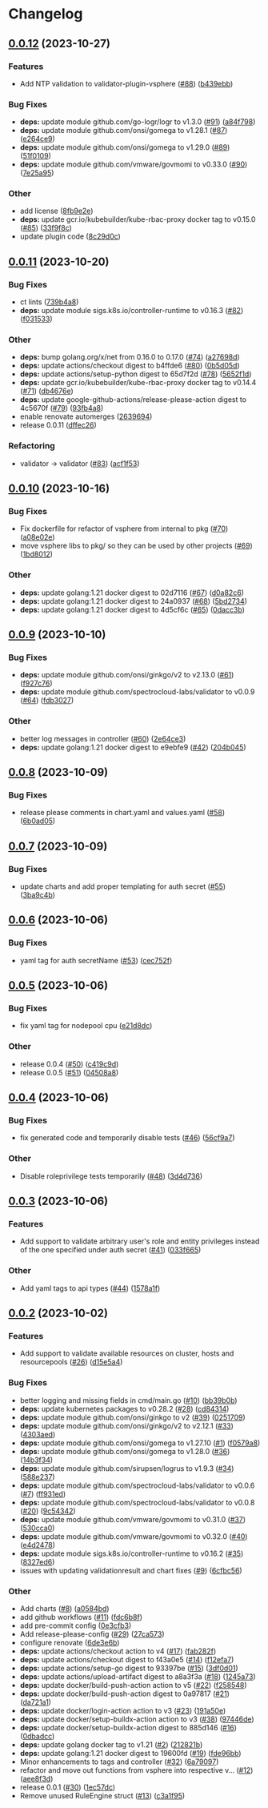 # Changelog

## [0.0.12](https://github.com/spectrocloud-labs/validator-plugin-vsphere/compare/v0.0.11...v0.0.12) (2023-10-27)


### Features

* Add NTP validation to validator-plugin-vsphere ([#88](https://github.com/spectrocloud-labs/validator-plugin-vsphere/issues/88)) ([b439ebb](https://github.com/spectrocloud-labs/validator-plugin-vsphere/commit/b439ebb8585947a798f036a0803960520daf1f24))


### Bug Fixes

* **deps:** update module github.com/go-logr/logr to v1.3.0 ([#91](https://github.com/spectrocloud-labs/validator-plugin-vsphere/issues/91)) ([a84f798](https://github.com/spectrocloud-labs/validator-plugin-vsphere/commit/a84f7985637c3f0ab28e35b9d339dbfbe8793ccf))
* **deps:** update module github.com/onsi/gomega to v1.28.1 ([#87](https://github.com/spectrocloud-labs/validator-plugin-vsphere/issues/87)) ([e264ce9](https://github.com/spectrocloud-labs/validator-plugin-vsphere/commit/e264ce9d2ac047a1fdb2f3621e2e70139e2b202c))
* **deps:** update module github.com/onsi/gomega to v1.29.0 ([#89](https://github.com/spectrocloud-labs/validator-plugin-vsphere/issues/89)) ([51f0109](https://github.com/spectrocloud-labs/validator-plugin-vsphere/commit/51f010975192135478794f991ec94de8c935a633))
* **deps:** update module github.com/vmware/govmomi to v0.33.0 ([#90](https://github.com/spectrocloud-labs/validator-plugin-vsphere/issues/90)) ([7e25a95](https://github.com/spectrocloud-labs/validator-plugin-vsphere/commit/7e25a95cef4fdb6a0aff3675e3eb353b188d4e02))


### Other

* add license ([8fb9e2e](https://github.com/spectrocloud-labs/validator-plugin-vsphere/commit/8fb9e2e537221cb260c22f23e4bfd81ead41ba18))
* **deps:** update gcr.io/kubebuilder/kube-rbac-proxy docker tag to v0.15.0 ([#85](https://github.com/spectrocloud-labs/validator-plugin-vsphere/issues/85)) ([33f9f8c](https://github.com/spectrocloud-labs/validator-plugin-vsphere/commit/33f9f8c506f37555add0158a64050e5921dddae4))
* update plugin code ([8c29d0c](https://github.com/spectrocloud-labs/validator-plugin-vsphere/commit/8c29d0c93db6e71063b7a3ec6277dc8098a58c40))

## [0.0.11](https://github.com/spectrocloud-labs/validator-plugin-vsphere/compare/v0.0.10...v0.0.11) (2023-10-20)


### Bug Fixes

* ct lints ([739b4a8](https://github.com/spectrocloud-labs/validator-plugin-vsphere/commit/739b4a80e8b0ba0723213e09b94ba1b7fd97ea2f))
* **deps:** update module sigs.k8s.io/controller-runtime to v0.16.3 ([#82](https://github.com/spectrocloud-labs/validator-plugin-vsphere/issues/82)) ([f031533](https://github.com/spectrocloud-labs/validator-plugin-vsphere/commit/f03153304f8c9a331242b255178749aef8b1fe48))


### Other

* **deps:** bump golang.org/x/net from 0.16.0 to 0.17.0 ([#74](https://github.com/spectrocloud-labs/validator-plugin-vsphere/issues/74)) ([a27698d](https://github.com/spectrocloud-labs/validator-plugin-vsphere/commit/a27698d6a0df19c892880dac7f83512f91d24e0e))
* **deps:** update actions/checkout digest to b4ffde6 ([#80](https://github.com/spectrocloud-labs/validator-plugin-vsphere/issues/80)) ([0b5d05d](https://github.com/spectrocloud-labs/validator-plugin-vsphere/commit/0b5d05d24901f870e66ac30d20a70216c3f99722))
* **deps:** update actions/setup-python digest to 65d7f2d ([#78](https://github.com/spectrocloud-labs/validator-plugin-vsphere/issues/78)) ([5652f1d](https://github.com/spectrocloud-labs/validator-plugin-vsphere/commit/5652f1d641f3f53253858703f5be857b35ac9dc9))
* **deps:** update gcr.io/kubebuilder/kube-rbac-proxy docker tag to v0.14.4 ([#71](https://github.com/spectrocloud-labs/validator-plugin-vsphere/issues/71)) ([db4676e](https://github.com/spectrocloud-labs/validator-plugin-vsphere/commit/db4676e5d4621da7910c1cbefda5f1ac414b0d5f))
* **deps:** update google-github-actions/release-please-action digest to 4c5670f ([#79](https://github.com/spectrocloud-labs/validator-plugin-vsphere/issues/79)) ([93fb4a8](https://github.com/spectrocloud-labs/validator-plugin-vsphere/commit/93fb4a8659650db5a45353830b1985dd1baae286))
* enable renovate automerges ([2639694](https://github.com/spectrocloud-labs/validator-plugin-vsphere/commit/2639694fac061f5e284f1fccc48a675b0738fdef))
* release 0.0.11 ([dffec26](https://github.com/spectrocloud-labs/validator-plugin-vsphere/commit/dffec2605f8cf5db33522a6c7ff772fd48e37193))


### Refactoring

* validator -&gt; validator ([#83](https://github.com/spectrocloud-labs/validator-plugin-vsphere/issues/83)) ([acf1f53](https://github.com/spectrocloud-labs/validator-plugin-vsphere/commit/acf1f53d94f209fd22da31fec62f34b5afee6b53))

## [0.0.10](https://github.com/spectrocloud-labs/validator-plugin-vsphere/compare/v0.0.9...v0.0.10) (2023-10-16)


### Bug Fixes

* Fix dockerfile for refactor of vsphere from internal to pkg ([#70](https://github.com/spectrocloud-labs/validator-plugin-vsphere/issues/70)) ([a08e02e](https://github.com/spectrocloud-labs/validator-plugin-vsphere/commit/a08e02eddfc428e47cd271cdd4b06408b3aff73c))
* move vsphere libs to pkg/ so they can be used by other projects ([#69](https://github.com/spectrocloud-labs/validator-plugin-vsphere/issues/69)) ([1bd8012](https://github.com/spectrocloud-labs/validator-plugin-vsphere/commit/1bd801235804e5100291b69cb7807d1b4b066c84))


### Other

* **deps:** update golang:1.21 docker digest to 02d7116 ([#67](https://github.com/spectrocloud-labs/validator-plugin-vsphere/issues/67)) ([d0a82c6](https://github.com/spectrocloud-labs/validator-plugin-vsphere/commit/d0a82c6d55c56b8a6b2bf04e01a78fe4d04cbe38))
* **deps:** update golang:1.21 docker digest to 24a0937 ([#68](https://github.com/spectrocloud-labs/validator-plugin-vsphere/issues/68)) ([5bd2734](https://github.com/spectrocloud-labs/validator-plugin-vsphere/commit/5bd27348f44f56c6daaebcc9ed7b11aed5374708))
* **deps:** update golang:1.21 docker digest to 4d5cf6c ([#65](https://github.com/spectrocloud-labs/validator-plugin-vsphere/issues/65)) ([0dacc3b](https://github.com/spectrocloud-labs/validator-plugin-vsphere/commit/0dacc3bf964b3e408c6a4a3ed4a989ad7442555e))

## [0.0.9](https://github.com/spectrocloud-labs/validator-plugin-vsphere/compare/v0.0.8...v0.0.9) (2023-10-10)


### Bug Fixes

* **deps:** update module github.com/onsi/ginkgo/v2 to v2.13.0 ([#61](https://github.com/spectrocloud-labs/validator-plugin-vsphere/issues/61)) ([f927c76](https://github.com/spectrocloud-labs/validator-plugin-vsphere/commit/f927c7660e8238a51f48abacf845e63180c3c2cb))
* **deps:** update module github.com/spectrocloud-labs/validator to v0.0.9 ([#64](https://github.com/spectrocloud-labs/validator-plugin-vsphere/issues/64)) ([fdb3027](https://github.com/spectrocloud-labs/validator-plugin-vsphere/commit/fdb30270d936f4cfa29d4bfaecd2d41e1356910c))


### Other

* better log messages in controller ([#60](https://github.com/spectrocloud-labs/validator-plugin-vsphere/issues/60)) ([2e64ce3](https://github.com/spectrocloud-labs/validator-plugin-vsphere/commit/2e64ce3dd1e3fd74e6e89bfc127ad72741b5e4a3))
* **deps:** update golang:1.21 docker digest to e9ebfe9 ([#42](https://github.com/spectrocloud-labs/validator-plugin-vsphere/issues/42)) ([204b045](https://github.com/spectrocloud-labs/validator-plugin-vsphere/commit/204b045a018fb93359bbbf099b3df7acc26db785))

## [0.0.8](https://github.com/spectrocloud-labs/validator-plugin-vsphere/compare/v0.0.7...v0.0.8) (2023-10-09)


### Bug Fixes

* release please comments in chart.yaml and values.yaml ([#58](https://github.com/spectrocloud-labs/validator-plugin-vsphere/issues/58)) ([6b0ad05](https://github.com/spectrocloud-labs/validator-plugin-vsphere/commit/6b0ad0550b6753721030ddc6a13ce119fa9ed2c3))

## [0.0.7](https://github.com/spectrocloud-labs/validator-plugin-vsphere/compare/v0.0.6...v0.0.7) (2023-10-09)


### Bug Fixes

* update charts and add proper templating for auth secret ([#55](https://github.com/spectrocloud-labs/validator-plugin-vsphere/issues/55)) ([3ba9c4b](https://github.com/spectrocloud-labs/validator-plugin-vsphere/commit/3ba9c4b2e4b9a1a00e659c81da4185f837b814fc))

## [0.0.6](https://github.com/spectrocloud-labs/validator-plugin-vsphere/compare/v0.0.5...v0.0.6) (2023-10-06)


### Bug Fixes

* yaml tag for auth secretName ([#53](https://github.com/spectrocloud-labs/validator-plugin-vsphere/issues/53)) ([cec752f](https://github.com/spectrocloud-labs/validator-plugin-vsphere/commit/cec752fa55f23748c5943a32d065142a4f41fabf))

## [0.0.5](https://github.com/spectrocloud-labs/validator-plugin-vsphere/compare/v0.0.4...v0.0.5) (2023-10-06)


### Bug Fixes

* fix yaml tag for nodepool cpu ([e21d8dc](https://github.com/spectrocloud-labs/validator-plugin-vsphere/commit/e21d8dcf04098d428732b348a5bf22f27092330e))


### Other

* release 0.0.4 ([#50](https://github.com/spectrocloud-labs/validator-plugin-vsphere/issues/50)) ([c419c9d](https://github.com/spectrocloud-labs/validator-plugin-vsphere/commit/c419c9d4e9298ee8127ad884c2d70d00aa3b5b87))
* release 0.0.5 ([#51](https://github.com/spectrocloud-labs/validator-plugin-vsphere/issues/51)) ([04508a8](https://github.com/spectrocloud-labs/validator-plugin-vsphere/commit/04508a88d66c6ea42aaa9162fc9e5c939dba7cf2))

## [0.0.4](https://github.com/spectrocloud-labs/validator-plugin-vsphere/compare/v0.0.3...v0.0.4) (2023-10-06)


### Bug Fixes

* fix generated code and temporarily disable tests ([#46](https://github.com/spectrocloud-labs/validator-plugin-vsphere/issues/46)) ([56cf9a7](https://github.com/spectrocloud-labs/validator-plugin-vsphere/commit/56cf9a715086f30fd952d98c449cd8df31dae6c0))


### Other

* Disable roleprivilege tests temporarily ([#48](https://github.com/spectrocloud-labs/validator-plugin-vsphere/issues/48)) ([3d4d736](https://github.com/spectrocloud-labs/validator-plugin-vsphere/commit/3d4d73622a6c0ab46b7cd288ed76a2558ad21bf9))

## [0.0.3](https://github.com/spectrocloud-labs/validator-plugin-vsphere/compare/v0.0.2...v0.0.3) (2023-10-06)


### Features

* Add support to validate arbitrary user's role and entity privileges instead of the one specified under auth secret ([#41](https://github.com/spectrocloud-labs/validator-plugin-vsphere/issues/41)) ([033f665](https://github.com/spectrocloud-labs/validator-plugin-vsphere/commit/033f665794dfadbd4d1473c7fdaed1242d7d0669))


### Other

* Add yaml tags to api types ([#44](https://github.com/spectrocloud-labs/validator-plugin-vsphere/issues/44)) ([1578a1f](https://github.com/spectrocloud-labs/validator-plugin-vsphere/commit/1578a1f43992f7fa25ce0316431dc39c5e18d5ad))

## [0.0.2](https://github.com/spectrocloud-labs/validator-plugin-vsphere/compare/v0.0.1...v0.0.2) (2023-10-02)


### Features

* Add support to validate available resources on cluster, hosts and resourcepools ([#26](https://github.com/spectrocloud-labs/validator-plugin-vsphere/issues/26)) ([d15e5a4](https://github.com/spectrocloud-labs/validator-plugin-vsphere/commit/d15e5a4a3ce7fc1bbe898dacff6f53388a9356ae))


### Bug Fixes

* better logging and missing fields in cmd/main.go ([#10](https://github.com/spectrocloud-labs/validator-plugin-vsphere/issues/10)) ([bb39b0b](https://github.com/spectrocloud-labs/validator-plugin-vsphere/commit/bb39b0b0a4d12cc6554041f86442e9115ba93889))
* **deps:** update kubernetes packages to v0.28.2 ([#28](https://github.com/spectrocloud-labs/validator-plugin-vsphere/issues/28)) ([cd84314](https://github.com/spectrocloud-labs/validator-plugin-vsphere/commit/cd84314cec33ac51d2f7a9f75ca851edfa50359b))
* **deps:** update module github.com/onsi/ginkgo to v2 ([#39](https://github.com/spectrocloud-labs/validator-plugin-vsphere/issues/39)) ([0251709](https://github.com/spectrocloud-labs/validator-plugin-vsphere/commit/025170979179cd839cf967a71cce29ee00961a61))
* **deps:** update module github.com/onsi/ginkgo/v2 to v2.12.1 ([#33](https://github.com/spectrocloud-labs/validator-plugin-vsphere/issues/33)) ([4303aed](https://github.com/spectrocloud-labs/validator-plugin-vsphere/commit/4303aed9d4c53c6eb764b39262b464480ee51874))
* **deps:** update module github.com/onsi/gomega to v1.27.10 ([#1](https://github.com/spectrocloud-labs/validator-plugin-vsphere/issues/1)) ([f0579a8](https://github.com/spectrocloud-labs/validator-plugin-vsphere/commit/f0579a804a165d4b568cb95e997cb315b70cfab5))
* **deps:** update module github.com/onsi/gomega to v1.28.0 ([#36](https://github.com/spectrocloud-labs/validator-plugin-vsphere/issues/36)) ([14b3f34](https://github.com/spectrocloud-labs/validator-plugin-vsphere/commit/14b3f3477f59ddd1684f088b79dee8ab12602347))
* **deps:** update module github.com/sirupsen/logrus to v1.9.3 ([#34](https://github.com/spectrocloud-labs/validator-plugin-vsphere/issues/34)) ([588e237](https://github.com/spectrocloud-labs/validator-plugin-vsphere/commit/588e2370111567e3548c038d098bbe7bfebf8cbd))
* **deps:** update module github.com/spectrocloud-labs/validator to v0.0.6 ([#7](https://github.com/spectrocloud-labs/validator-plugin-vsphere/issues/7)) ([ff931ed](https://github.com/spectrocloud-labs/validator-plugin-vsphere/commit/ff931edd2782e664149a6c51c67e4d2364489ef3))
* **deps:** update module github.com/spectrocloud-labs/validator to v0.0.8 ([#20](https://github.com/spectrocloud-labs/validator-plugin-vsphere/issues/20)) ([9c54342](https://github.com/spectrocloud-labs/validator-plugin-vsphere/commit/9c54342788a302ea591c630d272fbd7e2471d02a))
* **deps:** update module github.com/vmware/govmomi to v0.31.0 ([#37](https://github.com/spectrocloud-labs/validator-plugin-vsphere/issues/37)) ([530cca0](https://github.com/spectrocloud-labs/validator-plugin-vsphere/commit/530cca01ba680dff1207b3629a390a42cb33937f))
* **deps:** update module github.com/vmware/govmomi to v0.32.0 ([#40](https://github.com/spectrocloud-labs/validator-plugin-vsphere/issues/40)) ([e4d2478](https://github.com/spectrocloud-labs/validator-plugin-vsphere/commit/e4d2478e5d3be3fc382b0e197b588dee54a66b56))
* **deps:** update module sigs.k8s.io/controller-runtime to v0.16.2 ([#35](https://github.com/spectrocloud-labs/validator-plugin-vsphere/issues/35)) ([8327ed6](https://github.com/spectrocloud-labs/validator-plugin-vsphere/commit/8327ed6ec6446ad5c73f8c1cd24485ec687ea498))
* issues with updating validationresult and chart fixes ([#9](https://github.com/spectrocloud-labs/validator-plugin-vsphere/issues/9)) ([6cfbc56](https://github.com/spectrocloud-labs/validator-plugin-vsphere/commit/6cfbc569ae551da357593b2bb74a6d8f06838c43))


### Other

* Add charts ([#8](https://github.com/spectrocloud-labs/validator-plugin-vsphere/issues/8)) ([a0584bd](https://github.com/spectrocloud-labs/validator-plugin-vsphere/commit/a0584bd7e59ca2fadf5f7fd8d706fecfe928d5a5))
* add github workflows ([#11](https://github.com/spectrocloud-labs/validator-plugin-vsphere/issues/11)) ([fdc6b8f](https://github.com/spectrocloud-labs/validator-plugin-vsphere/commit/fdc6b8fb3f2682f58b52bf23eb2cc6f68aee0c59))
* add pre-commit config ([0e3cfb3](https://github.com/spectrocloud-labs/validator-plugin-vsphere/commit/0e3cfb3ed8760e76bdf8d68419d062be0c2d4b9b))
* Add release-please-config ([#29](https://github.com/spectrocloud-labs/validator-plugin-vsphere/issues/29)) ([27ca573](https://github.com/spectrocloud-labs/validator-plugin-vsphere/commit/27ca573fd3d5e8d526b75dc469b44149192b1c02))
* configure renovate ([6de3e6b](https://github.com/spectrocloud-labs/validator-plugin-vsphere/commit/6de3e6b713ca065b47268fe9e9e0c24bec044c51))
* **deps:** update actions/checkout action to v4 ([#17](https://github.com/spectrocloud-labs/validator-plugin-vsphere/issues/17)) ([fab282f](https://github.com/spectrocloud-labs/validator-plugin-vsphere/commit/fab282fa3d32ad7d1b42ba5417809da001be61b8))
* **deps:** update actions/checkout digest to f43a0e5 ([#14](https://github.com/spectrocloud-labs/validator-plugin-vsphere/issues/14)) ([f12efa7](https://github.com/spectrocloud-labs/validator-plugin-vsphere/commit/f12efa7108e25e4e524546e12926df33ae55484f))
* **deps:** update actions/setup-go digest to 93397be ([#15](https://github.com/spectrocloud-labs/validator-plugin-vsphere/issues/15)) ([3df0d01](https://github.com/spectrocloud-labs/validator-plugin-vsphere/commit/3df0d0104b7c4de8cd63e325e2edbf478dc90b22))
* **deps:** update actions/upload-artifact digest to a8a3f3a ([#18](https://github.com/spectrocloud-labs/validator-plugin-vsphere/issues/18)) ([1245a73](https://github.com/spectrocloud-labs/validator-plugin-vsphere/commit/1245a738ecb1c72e2b95bb60109429be087eddd5))
* **deps:** update docker/build-push-action action to v5 ([#22](https://github.com/spectrocloud-labs/validator-plugin-vsphere/issues/22)) ([f258548](https://github.com/spectrocloud-labs/validator-plugin-vsphere/commit/f25854898b324b0ef9bef50bd8062494740f054c))
* **deps:** update docker/build-push-action digest to 0a97817 ([#21](https://github.com/spectrocloud-labs/validator-plugin-vsphere/issues/21)) ([da721a1](https://github.com/spectrocloud-labs/validator-plugin-vsphere/commit/da721a117ae351db07126d2d73f9bcd520d49cc6))
* **deps:** update docker/login-action action to v3 ([#23](https://github.com/spectrocloud-labs/validator-plugin-vsphere/issues/23)) ([191a50e](https://github.com/spectrocloud-labs/validator-plugin-vsphere/commit/191a50e2d7c53dbe592139f11ec460e060a06362))
* **deps:** update docker/setup-buildx-action action to v3 ([#38](https://github.com/spectrocloud-labs/validator-plugin-vsphere/issues/38)) ([97446de](https://github.com/spectrocloud-labs/validator-plugin-vsphere/commit/97446dea7e18d4ca43e127ad17353ca5bfa38867))
* **deps:** update docker/setup-buildx-action digest to 885d146 ([#16](https://github.com/spectrocloud-labs/validator-plugin-vsphere/issues/16)) ([0dbadcc](https://github.com/spectrocloud-labs/validator-plugin-vsphere/commit/0dbadccbd2e52226022109be8f7cfa28fa948548))
* **deps:** update golang docker tag to v1.21 ([#2](https://github.com/spectrocloud-labs/validator-plugin-vsphere/issues/2)) ([212821b](https://github.com/spectrocloud-labs/validator-plugin-vsphere/commit/212821bc6443d68d252d4b60e93d4bbeb48b16d0))
* **deps:** update golang:1.21 docker digest to 19600fd ([#19](https://github.com/spectrocloud-labs/validator-plugin-vsphere/issues/19)) ([fde96bb](https://github.com/spectrocloud-labs/validator-plugin-vsphere/commit/fde96bbe6b54eea6e39d67392c1bfdcb6eb7bf57))
* Minor enhancements to tags and controller ([#32](https://github.com/spectrocloud-labs/validator-plugin-vsphere/issues/32)) ([6a79097](https://github.com/spectrocloud-labs/validator-plugin-vsphere/commit/6a79097d7e7102b1601d5181aad3e6bbd15c502a))
* refactor and move out functions from vsphere into respective v… ([#12](https://github.com/spectrocloud-labs/validator-plugin-vsphere/issues/12)) ([aee8f3d](https://github.com/spectrocloud-labs/validator-plugin-vsphere/commit/aee8f3d14bcf53f5a3e818d2011e41a3a05acd5d))
* release 0.0.1 ([#30](https://github.com/spectrocloud-labs/validator-plugin-vsphere/issues/30)) ([1ec57dc](https://github.com/spectrocloud-labs/validator-plugin-vsphere/commit/1ec57dc549e22b4f6f1bd71eb2e1ea0b9e196588))
* Remove unused RuleEngine struct ([#13](https://github.com/spectrocloud-labs/validator-plugin-vsphere/issues/13)) ([c3a1f95](https://github.com/spectrocloud-labs/validator-plugin-vsphere/commit/c3a1f95e111ed67e22b45d5ee164dda15734c533))
